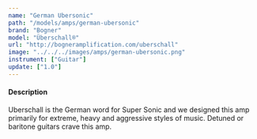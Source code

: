 ```yaml
---
name: "German Ubersonic"
path: "/models/amps/german-ubersonic"
brand: "Bogner"
model: "Überschall®"
url: "http://bogneramplification.com/uberschall"
image: "../../../images/amps/german-ubersonic.png"
instrument: ["Guitar"]
update: ["1.0"]
---
```

#### Description
Uberschall is the German word for Super Sonic and we designed this amp primarily for extreme, heavy and aggressive styles of music. Detuned or baritone guitars crave this amp.